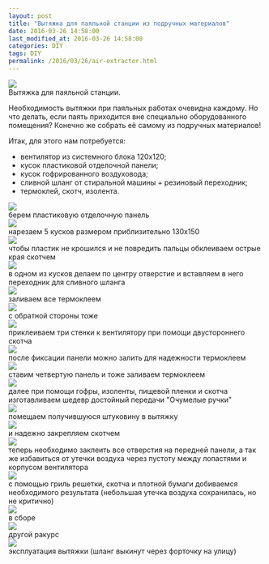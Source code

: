 ```yaml
---
layout: post
title: "Вытяжка для паяльной станции из подручных материалов"
date: 2016-03-26 14:58:00
last_modified_at: 2016-03-26 14:58:00
categories: DIY
tags: DIY
permalink: /2016/03/26/air-extractor.html
---
```



<div class="post-image-container">
<img class="post-image-img" src="/img/posts/2016-03-26-air-extractor/air-extractor.jpg">
<div class="post-image-caption">Вытяжка для паяльной станции.</div>
</div>

Необходимость вытяжки при паяльных работах очевидна каждому.
Но что делать, если паять приходится вне специально оборудованного помещения?
Конечно же собрать её самому из подручных материалов!

<!--more-->

Итак, для этого нам потребуется:

* вентилятор из системного блока 120х120;
* кусок пластиковой отделочной панели;
* кусок гофрированного воздуховода;
* сливной шланг от стиральной машины + резиновый переходник;
* термоклей, скотч, изолента.

<div class="post-image-container">
<img class="post-image-img" src="/img/posts/2016-03-26-air-extractor/1.jpg">
<div class="post-image-caption">берем пластиковую отделочную панель</div>
</div>


<div class="post-image-container">
<img class="post-image-img" src="/img/posts/2016-03-26-air-extractor/2.jpg">
<div class="post-image-caption">нарезаем 5 кусков размером приблизительно 130х150</div>
</div>


<div class="post-image-container">
<img class="post-image-img" src="/img/posts/2016-03-26-air-extractor/3.jpg">
<div class="post-image-caption">чтобы пластик не крошился и не повредить пальцы обклеиваем острые края скотчем</div>
</div>


<div class="post-image-container">
<img class="post-image-img" src="/img/posts/2016-03-26-air-extractor/4.jpg">
<div class="post-image-caption">в одном из кусков делаем по центру отверстие и вставляем в него переходник для сливного шланга</div>
</div>


<div class="post-image-container">
<img class="post-image-img" src="/img/posts/2016-03-26-air-extractor/5.jpg">
<div class="post-image-caption">заливаем все термоклеем</div>
</div>


<div class="post-image-container">
<img class="post-image-img" src="/img/posts/2016-03-26-air-extractor/6.jpg">
<div class="post-image-caption">с обратной стороны тоже</div>
</div>


<div class="post-image-container">
<img class="post-image-img" src="/img/posts/2016-03-26-air-extractor/7.jpg">
<div class="post-image-caption">приклеиваем три стенки к вентилятору при помощи двустороннего скотча</div>
</div>


<div class="post-image-container">
<img class="post-image-img" src="/img/posts/2016-03-26-air-extractor/8.jpg">
<div class="post-image-caption">после фиксации панели можно залить для надежности термоклеем</div>
</div>


<div class="post-image-container">
<img class="post-image-img" src="/img/posts/2016-03-26-air-extractor/9.jpg">
<div class="post-image-caption">ставим четвертую панель и тоже заливаем термоклеем</div>
</div>


<div class="post-image-container">
<img class="post-image-img" src="/img/posts/2016-03-26-air-extractor/10.jpg">
<div class="post-image-caption">далее при помощи гофры, изоленты, пищевой пленки и скотча изготавливаем шедевр достойный передачи "Очумелые ручки"</div>
</div>


<div class="post-image-container">
<img class="post-image-img" src="/img/posts/2016-03-26-air-extractor/11.jpg">
<div class="post-image-caption">помещаем получившуюся штуковину в вытяжку</div>
</div>


<div class="post-image-container">
<img class="post-image-img" src="/img/posts/2016-03-26-air-extractor/12.jpg">
<div class="post-image-caption">и надежно закрепляем скотчем</div>
</div>


<div class="post-image-container">
<img class="post-image-img" src="/img/posts/2016-03-26-air-extractor/13.jpg">
<div class="post-image-caption">теперь необходимо заклеить все отверстия на передней панели, а так же
избавиться от утечки воздуха через пустоту между лопастями и корпусом вентилятора</div>
</div>


<div class="post-image-container">
<img class="post-image-img" src="/img/posts/2016-03-26-air-extractor/14.jpg">
<div class="post-image-caption">с помощью гриль решетки, скотча и плотной бумаги добиваемся необходимого результата
(небольшая утечка воздуха сохранилась, но не критично)</div>
</div>


<div class="post-image-container">
<img class="post-image-img" src="/img/posts/2016-03-26-air-extractor/15.jpg">
<div class="post-image-caption">в сборе</div>
</div>


<div class="post-image-container">
<img class="post-image-img" src="/img/posts/2016-03-26-air-extractor/16.jpg">
<div class="post-image-caption">другой ракурс</div>
</div>


<div class="post-image-container">
<img class="post-image-img" src="/img/posts/2016-03-26-air-extractor/17.jpg">
<div class="post-image-caption">эксплуатация вытяжки (шланг выкинут через форточку на улицу)</div>
</div>
